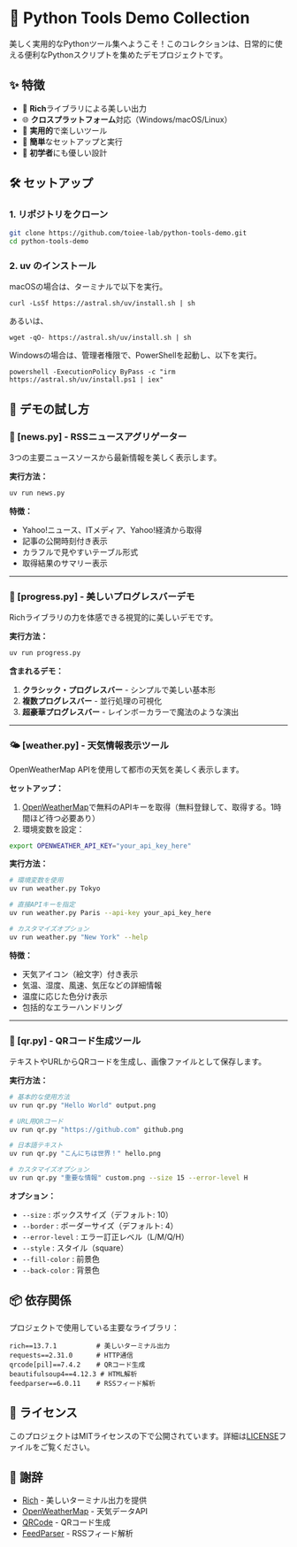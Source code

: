 # 🐍 Python Tools Demo Collection

美しく実用的なPythonツール集へようこそ！このコレクションは、日常的に使える便利なPythonスクリプトを集めたデモプロジェクトです。

## ✨ 特徴

- 🎨 **Rich**ライブラリによる美しい出力
- 🌐 **クロスプラットフォーム**対応（Windows/macOS/Linux）
- 📱 **実用的**で楽しいツール
- 🔧 **簡単**なセットアップと実行
- 🎯 **初学者**にも優しい設計

## 🛠️ セットアップ

### 1. リポジトリをクローン

```bash
git clone https://github.com/toiee-lab/python-tools-demo.git
cd python-tools-demo
```

### 2. uv のインストール

macOSの場合は、ターミナルで以下を実行。

```
curl -LsSf https://astral.sh/uv/install.sh | sh
```

あるいは、

```
wget -qO- https://astral.sh/uv/install.sh | sh
```

Windowsの場合は、管理者権限で、PowerShellを起動し、以下を実行。

```
powershell -ExecutionPolicy ByPass -c "irm https://astral.sh/uv/install.ps1 | iex"
```


## 🎪 デモの試し方

### 📰 [news.py] - RSSニュースアグリゲーター

3つの主要ニュースソースから最新情報を美しく表示します。

**実行方法：**
```bash
uv run news.py
```

**特徴：**
- Yahoo!ニュース、ITメディア、Yahoo!経済から取得
- 記事の公開時刻付き表示
- カラフルで見やすいテーブル形式
- 取得結果のサマリー表示

---

### 🌈 [progress.py] - 美しいプログレスバーデモ

Richライブラリの力を体感できる視覚的に美しいデモです。

**実行方法：**
```bash
uv run progress.py
```

**含まれるデモ：**
1. **クラシック・プログレスバー** - シンプルで美しい基本形
2. **複数プログレスバー** - 並行処理の可視化
3. **超豪華プログレスバー** - レインボーカラーで魔法のような演出

---

### 🌤️ [weather.py] - 天気情報表示ツール

OpenWeatherMap APIを使用して都市の天気を美しく表示します。

**セットアップ：**
1. [OpenWeatherMap](https://openweathermap.org/api)で無料のAPIキーを取得（無料登録して、取得する。1時間ほど待つ必要あり）
2. 環境変数を設定：
```bash
export OPENWEATHER_API_KEY="your_api_key_here"
```

**実行方法：**
```bash
# 環境変数を使用
uv run weather.py Tokyo

# 直接APIキーを指定
uv run weather.py Paris --api-key your_api_key_here

# カスタマイズオプション
uv run weather.py "New York" --help
```

**特徴：**
- 天気アイコン（絵文字）付き表示
- 気温、湿度、風速、気圧などの詳細情報
- 温度に応じた色分け表示
- 包括的なエラーハンドリング

---

### 📱 [qr.py] - QRコード生成ツール

テキストやURLからQRコードを生成し、画像ファイルとして保存します。

**実行方法：**
```bash
# 基本的な使用方法
uv run qr.py "Hello World" output.png

# URL用QRコード
uv run qr.py "https://github.com" github.png

# 日本語テキスト
uv run qr.py "こんにちは世界！" hello.png

# カスタマイズオプション
uv run qr.py "重要な情報" custom.png --size 15 --error-level H
```

**オプション：**
- `--size` : ボックスサイズ（デフォルト: 10）
- `--border` : ボーダーサイズ（デフォルト: 4）
- `--error-level` : エラー訂正レベル（L/M/Q/H）
- `--style` : スタイル（square）
- `--fill-color` : 前景色
- `--back-color` : 背景色

## 📦 依存関係

プロジェクトで使用している主要なライブラリ：

```
rich==13.7.1          # 美しいターミナル出力
requests==2.31.0      # HTTP通信
qrcode[pil]==7.4.2    # QRコード生成
beautifulsoup4==4.12.3 # HTML解析
feedparser==6.0.11    # RSSフィード解析
```

## 📝 ライセンス

このプロジェクトはMITライセンスの下で公開されています。詳細は[LICENSE](LICENSE)ファイルをご覧ください。

## 🙏 謝辞

- [Rich](https://github.com/Textualize/rich) - 美しいターミナル出力を提供
- [OpenWeatherMap](https://openweathermap.org/) - 天気データAPI
- [QRCode](https://github.com/lincolnloop/python-qrcode) - QRコード生成
- [FeedParser](https://feedparser.readthedocs.io/) - RSSフィード解析
